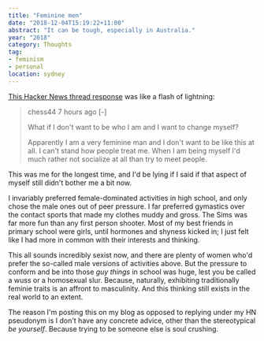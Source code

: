 ```yaml
---
title: "Feminine men"
date: "2018-12-04T15:19:22+11:00"
abstract: "It can be tough, especially in Australia."
year: "2018"
category: Thoughts
tag:
- feminism
- personal
location: sydney
---
```

[This Hacker News thread response] was like a flash of lightning:

> chess44 7 hours ago [-]
> 
> What if I don't want to be who I am and I want to change myself?
> 
> Apparently I am a very feminine man and I don't want to be like this at all. I can't stand how people treat me. When I am being myself I'd much rather not socialize at all than try to meet people.

This was me for the longest time, and I'd be lying if I said if that aspect of myself still didn't bother me a bit now.

I invariably preferred female-dominated activities in high school, and only chose the male ones out of peer pressure. I far preferred gymastics over the contact sports that made my clothes muddy and gross. The Sims was far more fun than any first person shooter. Most of my best friends in primary school were girls, until hormones and shyness kicked in; I just felt like I had more in common with their interests and thinking.

This all sounds incredibly sexist now, and there are plenty of women who'd prefer the so-called male versions of activities above. But the pressure to conform and be into those *guy things* in school was huge, lest you be called a wuss or a homosexual slur. Because, naturally, exhibiting traditionally feminie traits is an affront to masculinity. And this thinking still exists in the real world to an extent.

The reason I'm posting this on my blog as opposed to replying under my HN pseudonym is I don't have any concrete advice, other than the stereotypical *be yourself*. Because trying to be someone else is soul crushing.

[This Hacker News thread response]: https://news.ycombinator.com/item?id=18592935 

